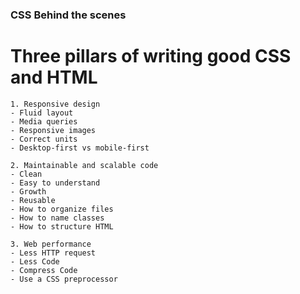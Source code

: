 ### CSS Behind the scenes

# Three pillars of writing good CSS and HTML
    1. Responsive design
    - Fluid layout
    - Media queries
    - Responsive images
    - Correct units
    - Desktop-first vs mobile-first

    2. Maintainable and scalable code
    - Clean
    - Easy to understand
    - Growth
    - Reusable
    - How to organize files
    - How to name classes
    - How to structure HTML

    3. Web performance
    - Less HTTP request
    - Less Code
    - Compress Code
    - Use a CSS preprocessor
